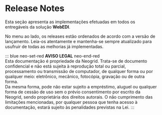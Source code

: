 # Release Notes

Esta seção apresenta as implementações efetuadas em todos os entregáveis da solução **WebEDI**.  

No menu ao lado, os releases estão ordenados de acordo com a versão de lançamento. Leia-os atentamente e mantenha-se sempre atualizado para usufruir de todas as melhorias já implementadas.

::: blue
neo-set-red **AVISO LEGAL** neo-end-red  
Esta documentação é propriedade da Neogrid. Trata-se de documento confidencial e não está sujeita à reprodução total ou parcial, processamento ou transmissão de computador, de qualquer forma ou por qualquer meio: eletrônico, mecânico, fotocópia, gravação ou de outra forma.  
Da mesma forma, pode não estar sujeito a empréstimo, aluguel ou qualquer forma de cessão de uso sem o prévio consentimento por escrito da Neogrid, sendo proprietária dos direitos autorais. O não cumprimento das limitações mencionadas, por qualquer pessoa que tenha acesso à documentação, estará sujeito às penalidades previstas na Lei.
:::
